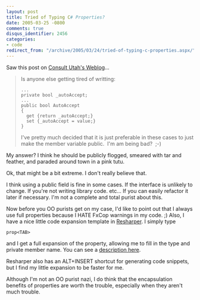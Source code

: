 ```yaml
---
layout: post
title: Tried of Typing C# Properties?
date: 2005-03-25 -0800
comments: true
disqus_identifier: 2456
categories:
- code
redirect_from: "/archive/2005/03/24/tried-of-typing-c-properties.aspx/"
---
```


Saw this post on [Consult Utah's
Weblog](http://consultutah.com/weblog.aspx?id=92)...

> Is anyone else getting tired of writting:
>
>     ...
>     private bool _autoAccept;
>     ...
>     public bool AutoAccept 
>     { 
>       get {return _autoAccept;} 
>       set {_autoAccept = value;} 
>     } 
>
> I've pretty much decided that it is just preferable in these cases
> to just make the member variable public.  I'm am being bad?  ;-) 

My answer? I think he should be publicly flogged, smeared with tar and
feather, and paraded around town in a pink tutu.

Ok, that might be a bit extreme. I don't really believe that.

I think using a public field is fine in some cases. If the interface is
unlikely to change. If you're not writing library code. etc... If you
can easily refactor it later if necessary. I'm not a complete and total
purist about this.

Now before you OO purists get on my case, I'd like to point out that I
always use full properties because I HATE FxCop warnings in my code. ;)
Also, I have a nice little code expansion template in
[Resharper](http://www.jetbrains.com/resharper/). I simply type

    prop<TAB>

and I get a full expansion of the property, allowing me to fill in the
type and private member name. You can see a [description
here](https://haacked.com/archive/2004/08/20/954.aspx).

Resharper also has an ALT+INSERT shortcut for generating code snippets,
but I find my little expansion to be faster for me.

Although I'm not an OO purist nazi, I do think that the encapsulation
benefits of properties are worth the trouble, especially when they
aren't much trouble.

